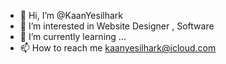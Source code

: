 - 👋 Hi, I’m @KaanYesilhark
- 👀 I’m interested in Website Designer , Software
- 🌱 I’m currently learning ...
- 📫 How to reach me kaanyesilhark@icloud.com

<!---
KaanYesilhark/KaanYesilhark is a ✨ special ✨ repository because its `README.md` (this file) appears on your GitHub profile.
You can click the Preview link to take a look at your changes.
--->
